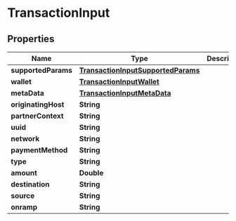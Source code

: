 # TransactionInput

## Properties

| Name                | Type                                                                      | Description | Notes |
| ------------------- | ------------------------------------------------------------------------- | ----------- | ----- |
| **supportedParams** | [**TransactionInputSupportedParams**](transactioninputsupportedparams.md) |             |       |
| **wallet**          | [**TransactionInputWallet**](transactioninputwallet.md)                   |             |       |
| **metaData**        | [**TransactionInputMetaData**](transactioninputmetadata.md)               |             |       |
| **originatingHost** | **String**                                                                |             |       |
| **partnerContext**  | **String**                                                                |             |       |
| **uuid**            | **String**                                                                |             |       |
| **network**         | **String**                                                                |             |       |
| **paymentMethod**   | **String**                                                                |             |       |
| **type**            | **String**                                                                |             |       |
| **amount**          | **Double**                                                                |             |       |
| **destination**     | **String**                                                                |             |       |
| **source**          | **String**                                                                |             |       |
| **onramp**          | **String**                                                                |             |       |
